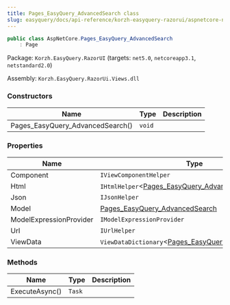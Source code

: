 ```yaml
---
title: Pages_EasyQuery_AdvancedSearch class
slug: easyquery/docs/api-reference/korzh-easyquery-razorui/aspnetcore-namespace/pages_easyquery_advancedsearch-class
---
```



```csharp
public class AspNetCore.Pages_EasyQuery_AdvancedSearch
    : Page

```
Package: `Korzh.EasyQuery.RazorUI` (targets: `net5.0`, `netcoreapp3.1`, `netstandard2.0`)

Assembly: `Korzh.EasyQuery.RazorUi.Views.dll`

### Constructors

| Name | Type | Description | 
| --- | --- | --- | 
| Pages_EasyQuery_AdvancedSearch() | `void` |  | 


### Properties

| Name | Type | Description | 
| --- | --- | --- | 
| Component | `IViewComponentHelper` |  | 
| Html | `IHtmlHelper`&lt;[Pages_EasyQuery_AdvancedSearch](/api-reference/korzh-easyquery-razorui/aspnetcore-namespace/pages_easyquery_advancedsearch-class)&gt; |  | 
| Json | `IJsonHelper` |  | 
| Model | [Pages_EasyQuery_AdvancedSearch](/api-reference/korzh-easyquery-razorui/aspnetcore-namespace/pages_easyquery_advancedsearch-class) |  | 
| ModelExpressionProvider | `IModelExpressionProvider` |  | 
| Url | `IUrlHelper` |  | 
| ViewData | `ViewDataDictionary`&lt;[Pages_EasyQuery_AdvancedSearch](/api-reference/korzh-easyquery-razorui/aspnetcore-namespace/pages_easyquery_advancedsearch-class)&gt; |  | 


### Methods

| Name | Type | Description | 
| --- | --- | --- | 
| ExecuteAsync() | `Task` |  |